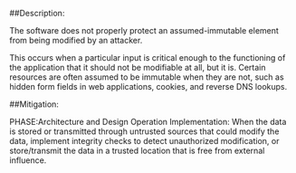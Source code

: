 ##Description:

The software does not properly protect an assumed-immutable element from being modified by an attacker.

This occurs when a particular input is critical enough to the functioning of the application that it should not be modifiable at all, but it is. Certain resources are often assumed to be immutable when they are not, such as hidden form fields in web applications, cookies, and reverse DNS lookups.

##Mitigation:


PHASE:Architecture and Design Operation Implementation:
When the data is stored or transmitted through untrusted sources that could modify the data, implement integrity checks to detect unauthorized modification, or store/transmit the data in a trusted location that is free from external influence.

